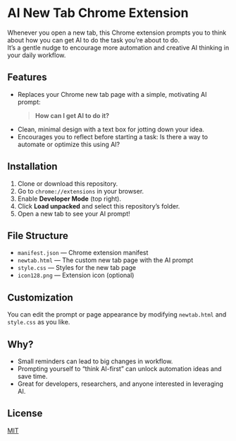 # AI New Tab Chrome Extension

Whenever you open a new tab, this Chrome extension prompts you to think about how you can get AI to do the task you’re about to do.  
It’s a gentle nudge to encourage more automation and creative AI thinking in your daily workflow.

## Features

- Replaces your Chrome new tab page with a simple, motivating AI prompt:
  > **How can I get AI to do it?**
- Clean, minimal design with a text box for jotting down your idea.
- Encourages you to reflect before starting a task: Is there a way to automate or optimize this using AI?

## Installation

1. Clone or download this repository.
2. Go to `chrome://extensions` in your browser.
3. Enable **Developer Mode** (top right).
4. Click **Load unpacked** and select this repository’s folder.
5. Open a new tab to see your AI prompt!

## File Structure

- `manifest.json` — Chrome extension manifest
- `newtab.html` — The custom new tab page with the AI prompt
- `style.css` — Styles for the new tab page
- `icon128.png` — Extension icon (optional)

## Customization

You can edit the prompt or page appearance by modifying `newtab.html` and `style.css` as you like.

## Why?

- Small reminders can lead to big changes in workflow.
- Prompting yourself to “think AI-first” can unlock automation ideas and save time.
- Great for developers, researchers, and anyone interested in leveraging AI.

## License

[MIT](LICENSE)
